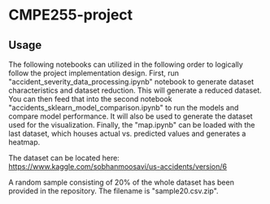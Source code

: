 # CMPE255-project

## Usage

The following notebooks can utilized in the following order to logically follow the project implementation design.
First, run "accident_severity_data_processing.ipynb" notebook to generate dataset characteristics and dataset reduction. 
This will generate a reduced dataset. You can then feed that into the second notebook "accidents_sklearn_model_comparison.ipynb"
to run the models and compare model performance. It will also be used to generate the dataset used for the visualization. Finally, the "map.ipynb" can be loaded with the last dataset, which houses actual vs. predicted values and generates a heatmap. 

The dataset can be located here:
https://www.kaggle.com/sobhanmoosavi/us-accidents/version/6

A random sample consisting of 20% of the whole dataset has been provided in the repository. The filename is "sample20.csv.zip".